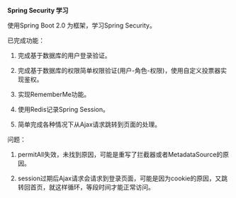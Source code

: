 **Spring Security 学习**

使用Spring Boot 2.0 为框架，学习Spring Security。

已完成功能：

1. 完成基于数据库的用户登录验证。

2. 完成基于数据库的权限简单权限验证(用户-角色-权限)，使用自定义投票器实现鉴权。

3. 实现RememberMe功能。

4. 使用Redis记录Spring Session。

5. 简单完成各种情况下从Ajax请求跳转到页面的处理。

问题：
 
1. permitAll失效，未找到原因，可能是重写了拦截器或者MetadataSource的原因。

2. session过期后Ajax请求会请求到登录页面，可能是因为cookie的原因，又跳转回首页，就这样循环，等段时间才能正常访问。